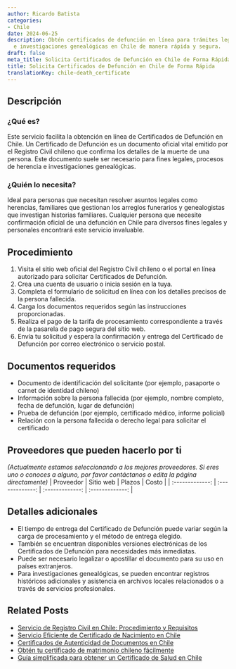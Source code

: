 ```yaml
---
author: Ricardo Batista
categories:
- Chile
date: 2024-06-25
description: Obtén certificados de defunción en línea para trámites legales, herencias
  e investigaciones genealógicas en Chile de manera rápida y segura.
draft: false
meta_title: Solicita Certificados de Defunción en Chile de Forma Rápida
title: Solicita Certificados de Defunción en Chile de Forma Rápida
translationKey: chile-death_certificate
---
```



## Descripción
### ¿Qué es?
Este servicio facilita la obtención en línea de Certificados de Defunción en Chile. Un Certificado de Defunción es un documento oficial vital emitido por el Registro Civil chileno que confirma los detalles de la muerte de una persona. Este documento suele ser necesario para fines legales, procesos de herencia e investigaciones genealógicas.

### ¿Quién lo necesita?
Ideal para personas que necesitan resolver asuntos legales como herencias, familiares que gestionan los arreglos funerarios y genealogistas que investigan historias familiares. Cualquier persona que necesite confirmación oficial de una defunción en Chile para diversos fines legales y personales encontrará este servicio invaluable.

## Procedimiento

1. Visita el sitio web oficial del Registro Civil chileno o el portal en línea autorizado para solicitar Certificados de Defunción.
2. Crea una cuenta de usuario o inicia sesión en la tuya.
3. Completa el formulario de solicitud en línea con los detalles precisos de la persona fallecida.
4. Carga los documentos requeridos según las instrucciones proporcionadas.
5. Realiza el pago de la tarifa de procesamiento correspondiente a través de la pasarela de pago segura del sitio web.
6. Envía tu solicitud y espera la confirmación y entrega del Certificado de Defunción por correo electrónico o servicio postal.

## Documentos requeridos

- Documento de identificación del solicitante (por ejemplo, pasaporte o carnet de identidad chileno)
- Información sobre la persona fallecida (por ejemplo, nombre completo, fecha de defunción, lugar de defunción)
- Prueba de defunción (por ejemplo, certificado médico, informe policial)
- Relación con la persona fallecida o derecho legal para solicitar el certificado

## Proveedores que pueden hacerlo por ti
_(Actualmente estamos seleccionando a los mejores proveedores. Si eres uno o conoces a alguno, por favor contáctanos o edita la página directamente)_
| Proveedor        |     Sitio web     |     Plazos    |       Costo      |
| :-------------: | :-------------: |  :-------------: | :-------------: |

## Detalles adicionales

- El tiempo de entrega del Certificado de Defunción puede variar según la carga de procesamiento y el método de entrega elegido.
- También se encuentran disponibles versiones electrónicas de los Certificados de Defunción para necesidades más inmediatas.
- Puede ser necesario legalizar o apostillar el documento para su uso en países extranjeros.
- Para investigaciones genealógicas, se pueden encontrar registros históricos adicionales y asistencia en archivos locales relacionados o a través de servicios profesionales.


## Related Posts

- [Servicio de Registro Civil en Chile: Procedimiento y Requisitos](https://tramitit.com/es/guides/chile/inscripción_en_el_registro_civil/)
- [Servicio Eficiente de Certificado de Nacimiento en Chile](https://tramitit.com/es/guides/chile/certificado_de_nacimiento/)
- [Certificados de Autenticidad de Documentos en Chile](https://tramitit.com/es/guides/chile/certificado_de_autenticidad_de_documentos/)
- [Obtén tu certificado de matrimonio chileno fácilmente](https://tramitit.com/es/guides/chile/certificado_de_matrimonio/)
- [Guía simplificada para obtener un Certificado de Salud en Chile](https://tramitit.com/es/guides/chile/certificado_de_salud/)